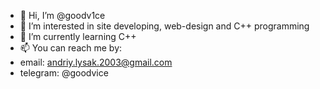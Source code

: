 - 👋 Hi, I’m @goodv1ce
- 👀 I’m interested in site developing, web-design and C++ programming
- 🌱 I’m currently learning C++
- 📫 You can reach me by:
- email: andriy.lysak.2003@gmail.com
- telegram: @goodvice

<!---
goodv1ce/goodv1ce is a ✨ special ✨ repository because its `README.md` (this file) appears on your GitHub profile.
You can click the Preview link to take a look at your changes.
--->
